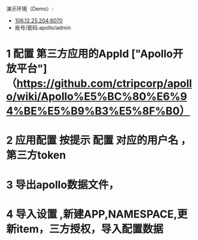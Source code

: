演示环境（Demo）:
- [106.12.25.204:8070](http://106.12.25.204:8070/)
- 账号/密码:apollo/admin

#  1  配置 第三方应用的AppId ["Apollo开放平台"]（https://github.com/ctripcorp/apollo/wiki/Apollo%E5%BC%80%E6%94%BE%E5%B9%B3%E5%8F%B0）  
#  2  应用配置 按提示 配置 对应的用户名 ，第三方token  
#  3  导出apollo数据文件，
#  4  导入设置 ,新建APP,NAMESPACE,更新item，三方授权，导入配置数据 

    
